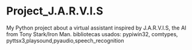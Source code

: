 # Project_J.A.R.V.I.S
My Python project about a virtual assistant inspired by J.A.R.V.I.S, the AI from Tony Stark/Iron Man.
bibliotecas usados:
pypiwin32, comtypes, pyttsx3,playsound,pyaudio,speech_recognition
